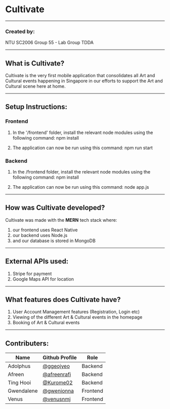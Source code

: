# **Cultivate** 

---

### **Created by:**
NTU SC2006 Group 55 - Lab Group TDDA 

---

## **What is Cultivate?**
Cultivate is the very first mobile application that consolidates all Art and Cultural events happening in Singapore in our efforts to support the Art and Cultural scene here at home. 

---

## **Setup Instructions:**

### **Frontend**
1. In the '/frontend' folder, install the relevant node modules using the following command:
npm install

2. The application can now be run using this command: 
npm run start 

### **Backend**
1. In the /frontend folder, install the relevant node modules using the following command:
npm install

2. The application can now be run using this command: 
node app.js 

---

## **How was Cultivate developed?**
Cultivate was made with the **MERN** tech stack where:
1. our frontend uses React Native 
2. our backend uses Node.js
3. and our database is stored in MongoDB 

---

## **External APIs used:**
1. Stripe for payment 
2. Google Maps API for location 

---

## **What features does Cultivate have?**
1. User Account Management features (Registration, Login etc)
2. Viewing of the different Art & Cultural events in the homepage 
3. Booking of Art & Cultural events 

--- 

## **Contributers:**
| **Name**              | **Github Profile**                            | **Role**          |
|-----------------------|-----------------------------------------------|-------------------|
|   Adolphus            |[@ggeojyeo](https://github.com/ggeojyeo)       |   Backend         |
|   Afreen              |[@afreenrafi](https://github.com/afreenrafi)   |   Backend         |
|   Ting Hooi           |[@Kurome02](https://github.com/Kurome02)       |   Backend         |
|   Gwendalene          |[@gwenionna](https://github.com/gwenionna)     |   Frontend        |
|   Venus               |[@venusnmj](https://github.com/venusnmj)       |   Frontend        |

